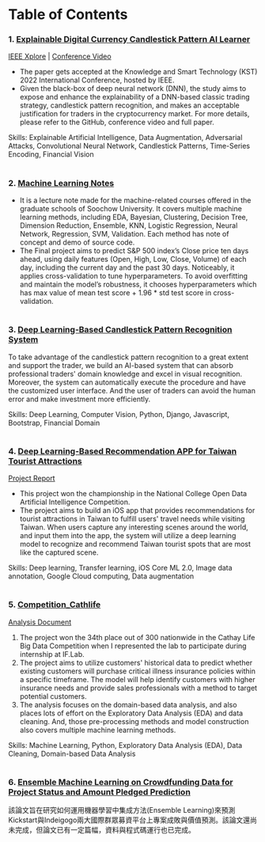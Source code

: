 # Table of Contents
### 1. [Explainable Digital Currency Candlestick Pattern AI Learner](https://github.com/pecu/FinancialVision/tree/master/Explainable%20Digital%20Currency%20Candlestick%20Pattern%20AI%20Learner)   
[IEEE Xplore](https://ieeexplore.ieee.org/document/9727231?fbclid=IwAR3doeRuCKiY19_yQbSFqeiKBnurg4n1eK9tPEETEpiCXp2kolE1hYB-I7M) | [Conference Video](https://drive.google.com/file/d/1ii87CH1jMoPjkiLWGv_j_yqF9VJhzKVX/view)  
- The paper gets accepted at the Knowledge and Smart Technology (KST) 2022 International Conference, hosted by IEEE.
- Given the black-box of deep neural network (DNN), the study aims to expose and enhance the explainability of a DNN-based classic trading strategy, candlestick pattern recognition, and makes an acceptable justification for traders in the cryptocurrency market. For more details, please refer to the GitHub, conference video and full paper.
  
Skills: Explainable Artificial Intelligence, Data Augmentation, Adversarial Attacks, Convolutional Neural Network, Candlestick Patterns, Time-Series Encoding, Financial Vision
#
### 2. [Machine Learning Notes](https://github.com/albert0796/MachineLearning/tree/master/ClassHangout)
- It is a lecture note made for the machine-related courses offered in the graduate schools of Soochow University. It covers multiple machine learning methods, including EDA, Bayesian, Clustering, Decision Tree, Dimension Reduction, Ensemble, KNN, Logistic Regression, Neural Network, Regression, SVM, Validation. Each method has note of concept and demo of source code.
- The Final project aims to predict S&P 500 index’s Close price ten days ahead, using daily features (Open, High, Low, Close, Volume) of each day, including the current day and the past 30 days. Noticeably, it applies cross-validation to tune hyperparameters. To avoid overfitting and maintain the model’s robustness, it chooses hyperparameters which has max value of mean test score + 1.96 * std test score in cross-validation.
#  
### 3. [Deep Learning-Based Candlestick Pattern Recognition System](https://github.com/albert0796/MachineLearning/tree/master/Pattern%20Hunter)
To take advantage of the candlestick pattern recognition to a great extent and support the trader, we build an AI-based system that can absorb professional traders' domain knowledge and excel in visual recognition. Moreover, the system can automatically execute the procedure and have the customized user interface. And the user of traders can avoid the human error and make investment more efficiently.  
  
Skills: Deep Learning, Computer Vision, Python, Django, Javascript, Bootstrap, Financial Domain
#  
### 4. [Deep Learning-Based Recommendation APP for Taiwan Tourist Attractions](https://github.com/albert0796/MachineLearning/tree/master/Project_TaiwanDeepTravel)
[Project Report](https://github.com/albert0796/MachineLearning/blob/master/Project_TaiwanDeepTravel/README.md)
- This project won the championship in the National College Open Data Artificial Intelligence Competition.
- The project aims to build an iOS app that provides recommendations for tourist attractions in Taiwan to fulfill users' travel needs while visiting Taiwan. When users capture any interesting scenes around the world, and input them into the app, the system will utilize a deep learning model to recognize and recommend Taiwan tourist spots that are most like the captured scene.

Skills: Deep learning, Transfer learning, iOS Core ML 2.0, Image data annotation, Google Cloud computing, Data augmentation
#  
### 5. [Competition_Cathlife](https://github.com/albert0796/MachineLearning/tree/master/Competition_Cathlife)
[Analysis Document](https://github.com/albert0796/MachineLearning/blob/master/Competition_Cathlife/report/Cathlife%20Critical%20Illness%20Insurance%20Purchasing%20Data%20Analysis.pdf)
1. The project won the 34th place out of 300 nationwide in the Cathay Life Big Data Competition when I represented the lab to participate during internship at IF.Lab.
2. The project aims to utilize customers' historical data to predict whether existing customers will purchase critical illness insurance policies within a specific timeframe. The model will help identify customers with higher insurance needs and provide sales professionals with a method to target potential customers.
3. The analysis focuses on the domain-based data analysis, and also places lots of effort on the Exploratory Data Analysis (EDA) and data cleaning. And, those pre-processing methods and model construction also covers multiple machine learning methods.

Skills: Machine Learning, Python, Exploratory Data Analysis (EDA), Data Cleaning, Domain-based Data Analysis
#  
### 6. [Ensemble Machine Learning on Crowdfunding Data for Project Status and Amount Pledged Prediction](https://github.com/albert0796/MachineLearning/tree/master/Paper_CrowdFunding)
該論文旨在研究如何運用機器學習中集成方法(Ensemble Learning)來預測Kickstart與Indeigogo兩大國際群眾募資平台上專案成敗與價值預測。該論文還尚未完成，但論文已有一定篇幅，資料與程式碼運行也已完成。
#  



